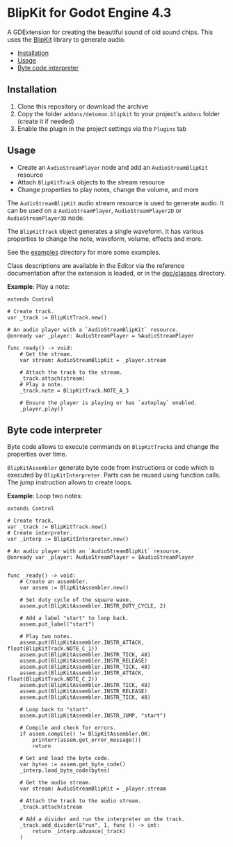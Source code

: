 # BlipKit for Godot Engine 4.3

A GDExtension for creating the beautiful sound of old sound chips.
This uses the [BlipKit](https://github.com/detomon/BlipKit) library to generate audio.

- [Installation](#installation)
- [Usage](#usage)
- [Byte code interpreter](#byte_code_interpreter)

## Installation

1. Clone this repository or download the archive
2. Copy the folder `addons/detomon.blipkit` to your project's `addons` folder (create it if needed)
3. Enable the plugin in the project settings via the `Plugins` tab

## Usage

- Create an `AudioStreamPlayer` node and add an `AudioStreamBlipKit` resource
- Attach `BlipKitTrack` objects to the stream resource
- Change properties to play notes, change the volume, and more

The `AudioStreamBlipKit` audio stream resource is used to generate audio.
It can be used on a `AudioStreamPlayer`, `AudioStreamPlayer2D` or `AudioStreamPlayer3D` node.

The `BlipKitTrack` object generates a single waveform.
It has various properties to change the note, waveform, volume, effects and more.

See the [examples](examples) directory for more some examples.

Class descriptions are available in the Editor via the reference documentation after the extension is loaded,
or in the [doc/classes](doc/classes) directory.

**Example**: Play a note:

```gdscript
extends Control

# Create track.
var _track := BlipKitTrack.new()

# An audio player with a `AudioStreamBlipKit` resource.
@onready var _player: AudioStreamPlayer = %AudioStreamPlayer

func ready() -> void:
	# Get the stream.
	var stream: AudioStreamBlipKit = _player.stream

	# Attach the track to the stream.
	_track.attach(stream)
	# Play a note.
	_track.note = BlipKitTrack.NOTE_A_3

	# Ensure the player is playing or has `autoplay` enabled.
	_player.play()
```

## Byte code interpreter

Byte code allows to execute commands on `BlipKitTrack`s and change the properties over time.

`BlipKitAssembler` generate byte code from instructions or code which is executed by `BlipKitInterpreter`.
Parts can be reused using function calls. The jump instruction allows to create loops.

**Example**: Loop two notes:

```gdscript
extends Control

# Create track.
var _track := BlipKitTrack.new()
# Create interpreter.
var _interp := BlipKitInterpreter.new()

# An audio player with an `AudioStreamBlipKit` resource.
@onready var _player: AudioStreamPlayer = $AudioStreamPlayer


func _ready() -> void:
	# Create an assembler.
	var assem := BlipKitAssembler.new()

	# Set duty cycle of the square wave.
	assem.put(BlipKitAssembler.INSTR_DUTY_CYCLE, 2)

	# Add a label "start" to loop back.
	assem.put_label("start")

	# Play two notes.
	assem.put(BlipKitAssembler.INSTR_ATTACK, float(BlipKitTrack.NOTE_C_1))
	assem.put(BlipKitAssembler.INSTR_TICK, 48)
	assem.put(BlipKitAssembler.INSTR_RELEASE)
	assem.put(BlipKitAssembler.INSTR_TICK, 48)
	assem.put(BlipKitAssembler.INSTR_ATTACK, float(BlipKitTrack.NOTE_C_2))
	assem.put(BlipKitAssembler.INSTR_TICK, 48)
	assem.put(BlipKitAssembler.INSTR_RELEASE)
	assem.put(BlipKitAssembler.INSTR_TICK, 48)

	# Loop back to "start".
	assem.put(BlipKitAssembler.INSTR_JUMP, "start")

	# Compile and check for errors.
	if assem.compile() != BlipKitAssembler.OK:
		printerr(assem.get_error_message())
		return

	# Get and load the byte code.
	var bytes := assem.get_byte_code()
	_interp.load_byte_code(bytes)

	# Get the audio stream.
	var stream: AudioStreamBlipKit = _player.stream

	# Attach the track to the audio stream.
	_track.attach(stream

	# Add a divider and run the interpreter on the track.
	_track.add_divider(&"run", 1, func () -> int:
		return _interp.advance(_track)
	)
```
